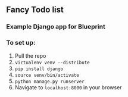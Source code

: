 ## Fancy Todo list
### Example Django app for Blueprint

### To set up:
1. Pull the repo
2. `virtualenv venv --distribute`
3. `pip install django`
4. `source venv/bin/activate`
5. `python manage.py runserver`
6. Navigate to `localhost:8000` in your browser
